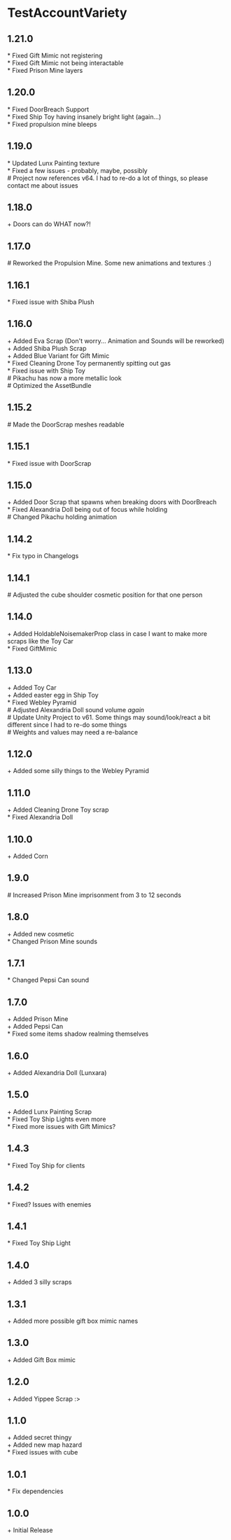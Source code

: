 # TestAccountVariety

## 1.21.0

\* Fixed Gift Mimic not registering<br>
\* Fixed Gift Mimic not being interactable<br>
\* Fixed Prison Mine layers<br>

## 1.20.0

\* Fixed DoorBreach Support<br>
\* Fixed Ship Toy having insanely bright light (again...)<br>
\* Fixed propulsion mine bleeps<br>

## 1.19.0

\* Updated Lunx Painting texture<br>
\* Fixed a few issues \- probably, maybe, possibly<br>
\# Project now references v64. I had to re-do a lot of things, so please contact me about issues<br>

## 1.18.0

\+ Doors can do WHAT now?!<br>

## 1.17.0

\# Reworked the Propulsion Mine. Some new animations and textures :)<br>

## 1.16.1

\* Fixed issue with Shiba Plush<br>

## 1.16.0

\+ Added Eva Scrap (Don't worry... Animation and Sounds will be reworked)<br>
\+ Added Shiba Plush Scrap<br>
\+ Added Blue Variant for Gift Mimic<br>
\* Fixed Cleaning Drone Toy permanently spitting out gas<br>
\* Fixed issue with Ship Toy<br>
\# Pikachu has now a more metallic look<br>
\# Optimized the AssetBundle<br>

## 1.15.2

\# Made the DoorScrap meshes readable<br>

## 1.15.1

\* Fixed issue with DoorScrap<br>

## 1.15.0

\+ Added Door Scrap that spawns when breaking doors with DoorBreach<br>
\* Fixed Alexandria Doll being out of focus while holding<br>
\# Changed Pikachu holding animation<br>

## 1.14.2

\* Fix typo in Changelogs<br>

## 1.14.1

\# Adjusted the cube shoulder cosmetic position for that one person<br>

## 1.14.0

\+ Added HoldableNoisemakerProp class in case I want to make more scraps like the Toy Car<br>
\* Fixed GiftMimic<br>

## 1.13.0

\+ Added Toy Car<br>
\+ Added easter egg in Ship Toy<br>
\* Fixed Webley Pyramid<br>
\# Adjusted Alexandria Doll sound volume *again*<br>
\# Update Unity Project to v61. Some things may sound/look/react a bit different since I had to re-do some things<br>
\# Weights and values may need a re-balance<br>

## 1.12.0

\+ Added some silly things to the Webley Pyramid<br>

## 1.11.0

\+ Added Cleaning Drone Toy scrap<br>
\* Fixed Alexandria Doll<br>

## 1.10.0

\+ Added Corn<br>

## 1.9.0

\# Increased Prison Mine imprisonment from 3 to 12 seconds<br>

## 1.8.0

\+ Added new cosmetic<br>
\* Changed Prison Mine sounds<br>

## 1.7.1

\* Changed Pepsi Can sound<br>

## 1.7.0

\+ Added Prison Mine<br>
\+ Added Pepsi Can<br>
\* Fixed some items shadow realming themselves<br>

## 1.6.0

\+ Added Alexandria Doll (Lunxara)<br>

## 1.5.0

\+ Added Lunx Painting Scrap<br>
\* Fixed Toy Ship Lights even more<br>
\* Fixed more issues with Gift Mimics?<br>

## 1.4.3

\* Fixed Toy Ship for clients<br>

## 1.4.2

\* Fixed? Issues with enemies<br>

## 1.4.1

\* Fixed Toy Ship Light<br>

## 1.4.0

\+ Added 3 silly scraps<br>

## 1.3.1

\+ Added more possible gift box mimic names<br>

## 1.3.0

\+ Added Gift Box mimic<br>

## 1.2.0

\+ Added Yippee Scrap :><br>

## 1.1.0

\+ Added secret thingy<br>
\+ Added new map hazard<br>
\* Fixed issues with cube<br>

## 1.0.1

\* Fix dependencies<br>

## 1.0.0

\+ Initial Release<br>
